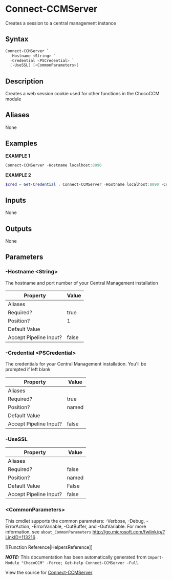 # Connect-CCMServer

<!-- This documentation is automatically generated from /Connect-CCMServer.ps1 using GenerateDocs.ps1. Contributions are welcome at the original location(s). -->

Creates a session to a central management instance

## Syntax

~~~powershell
Connect-CCMServer `
  -Hostname <String> `
  -Credential <PSCredential> `
  [-UseSSL] [<CommonParameters>]
~~~

## Description

Creates a web session cookie used for other functions in the ChocoCCM module


## Aliases

None

## Examples

 **EXAMPLE 1**

~~~powershell
Connect-CCMServer -Hostname localhost:8090

~~~

**EXAMPLE 2**

~~~powershell
$cred = Get-Credential ; Connect-CCMServer -Hostname localhost:8090 -Credential $cred

~~~ 

## Inputs

None

## Outputs

None

## Parameters

###  -Hostname &lt;String&gt;
The hostname and port number of your Central Management installation

Property               | Value
---------------------- | -----
Aliases                | 
Required?              | true
Position?              | 1
Default Value          | 
Accept Pipeline Input? | false
 
###  -Credential &lt;PSCredential&gt;
The credentials for your Central Management installation. You'll be prompted if left blank

Property               | Value
---------------------- | -----
Aliases                | 
Required?              | true
Position?              | named
Default Value          | 
Accept Pipeline Input? | false
 
###  -UseSSL
Property               | Value
---------------------- | -----
Aliases                | 
Required?              | false
Position?              | named
Default Value          | False
Accept Pipeline Input? | false
 
### &lt;CommonParameters&gt;

This cmdlet supports the common parameters: -Verbose, -Debug, -ErrorAction, -ErrorVariable, -OutBuffer, and -OutVariable. For more information, see `about_CommonParameters` http://go.microsoft.com/fwlink/p/?LinkID=113216 .



[[Function Reference|HelpersReference]]

***NOTE:*** This documentation has been automatically generated from `Import-Module "ChocoCCM" -Force; Get-Help Connect-CCMServer -Full`.

View the source for [Connect-CCMServer](/Connect-CCMServer.ps1)
